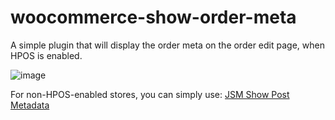 # woocommerce-show-order-meta

A simple plugin that will display the order meta on the order edit page, when HPOS is enabled.


![image](https://github.com/Babylon1999/woocommerce-order-debugger/assets/67080558/6cb268a1-01bd-4324-99eb-938a50119300)



For non-HPOS-enabled stores, you can simply use: [JSM Show Post Metadata](https://wordpress.org/plugins/jsm-show-post-meta/)

